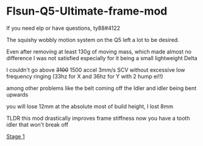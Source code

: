 # Flsun-Q5-Ultimate-frame-mod
If you need elp or have questions, ty88#4122

The squishy wobbly motion system on the Q5 left a lot to be desired.

Even after removing at least 130g of moving mass, which made almost no difference
I was not satisfied especially for it being a small lightweight Delta 

I couldn't go above ~~3100~~ 1500 accel 3mm/s SCV without excessive low frequency ringing (33hz for X and 36hz for Y with 2 hump ei!!)  

among other problems like the belt coming off the Idler and idler being bent upwards 

you will lose 12mm at the absolute most of build height, I lost 8mm

TLDR  this mod drastically improves frame stiffness now you have a tooth idler that won't break off 

[Stage 1 ](https://docs.google.com/document/d/1lHmSpbim6912C50sg8JNvBpHeIeK-PrDpEl5FIpZKYY/edit?usp=sharing)
